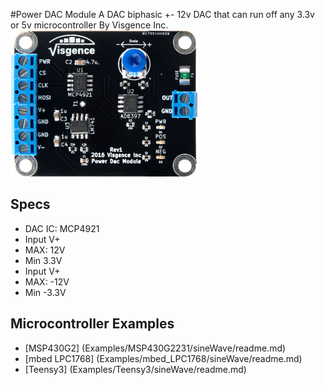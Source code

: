 #Power DAC Module
A DAC biphasic +- 12v DAC that can run off any 3.3v or 5v microcontroller By Visgence Inc.
![DAC Module](images/dac_module_small.jpg?raw=true)

## Specs
* DAC IC: MCP4921
* Input V+
 * MAX: 12V
 * Min 3.3V
* Input V+
 * MAX: -12V
 * Min -3.3V
 
## Microcontroller Examples
* [MSP430G2] (Examples/MSP430G2231/sineWave/readme.md)
* [mbed LPC1768] (Examples/mbed_LPC1768/sineWave/readme.md)
* [Teensy3] (Examples/Teensy3/sineWave/readme.md)
